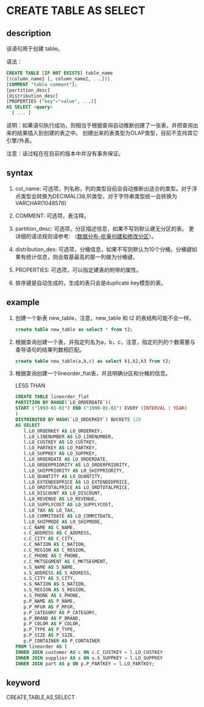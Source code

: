 # CREATE TABLE AS SELECT

## description

该语句用于创建 table。

语法：

```sql
CREATE TABLE [IF NOT EXISTS] table_name
[(column_name1 [, column_name2, ...])]
[COMMENT "table comment"];
[partition_desc]
[distribution_desc]
[PROPERTIES ("key"="value", ...)]
AS SELECT <query>
  [ ... ]
```

说明：如果语句执行成功，则相当于根据查询自动推断创建了一张表，并把查询出来的结果插入到创建的表之中。
创建出来的表类型为OLAP类型，目前不支持其它引擎/外表。

注意：该过程在在目前的版本中并没有事务保证。

## syntax

1. col_name: 可选项，列名称，列的类型目前会自动推断出适合的类型。对于浮点类型会转换为DECIMAL(38,9)类型，对于字符串类型统一会转换为VARCHAR(1048576)

2. COMMENT: 可选项，表注释。

3. partition_desc: 可选项，分区描述信息，如果不写则默认建无分区的表。
   更详细的语法规则请参考: （[数据分布-批量创建和修改分区](../table_design/Data_distribution.md)）。

4. distribution_des: 可选项，分桶信息，如果不写则默认为10个分桶，分桶键如果有统计信息，则会取基最高的那一列做为分桶键。

5. PROPERTIES: 可选项，可以指定建表的附带的属性。

6. 排序键是自动生成的，生成的表只会是duplicate key模型的表。

## example

1. 创建一个新表 new_table，注意，new_table 和 t2 的表结构可能不会一样。

    ```sql
    create table new_table as select * from t2;
    ```

2. 根据查询创建一个表，并指定列名为a，b，c，注意，指定的列的个数需要与查导语句的结果列数相匹配。

    ```sql
    create table new_table(a,b,c) as select k1,k2,k3 from t2;
    ```

3. 根据查询创建一个lineorder_flat表，并且明确分区和分桶的信息。

    LESS THAN

    ```sql
   CREATE TABLE lineorder_flat
   PARTITION BY RANGE(`LO_ORDERDATE`)(
   START ("1993-01-01") END ("1999-01-01") EVERY (INTERVAL 1 YEAR)
   )
   DISTRIBUTED BY HASH(`LO_ORDERKEY`) BUCKETS 120 
   AS SELECT
       l.LO_ORDERKEY AS LO_ORDERKEY,
       l.LO_LINENUMBER AS LO_LINENUMBER,
       l.LO_CUSTKEY AS LO_CUSTKEY,
       l.LO_PARTKEY AS LO_PARTKEY,
       l.LO_SUPPKEY AS LO_SUPPKEY,
       l.LO_ORDERDATE AS LO_ORDERDATE,
       l.LO_ORDERPRIORITY AS LO_ORDERPRIORITY,
       l.LO_SHIPPRIORITY AS LO_SHIPPRIORITY,
       l.LO_QUANTITY AS LO_QUANTITY,
       l.LO_EXTENDEDPRICE AS LO_EXTENDEDPRICE,
       l.LO_ORDTOTALPRICE AS LO_ORDTOTALPRICE,
       l.LO_DISCOUNT AS LO_DISCOUNT,
       l.LO_REVENUE AS LO_REVENUE,
       l.LO_SUPPLYCOST AS LO_SUPPLYCOST,
       l.LO_TAX AS LO_TAX,
       l.LO_COMMITDATE AS LO_COMMITDATE,
       l.LO_SHIPMODE AS LO_SHIPMODE,
       c.C_NAME AS C_NAME,
       c.C_ADDRESS AS C_ADDRESS,
       c.C_CITY AS C_CITY,
       c.C_NATION AS C_NATION,
       c.C_REGION AS C_REGION,
       c.C_PHONE AS C_PHONE,
       c.C_MKTSEGMENT AS C_MKTSEGMENT,
       s.S_NAME AS S_NAME,
       s.S_ADDRESS AS S_ADDRESS,
       s.S_CITY AS S_CITY,
       s.S_NATION AS S_NATION,
       s.S_REGION AS S_REGION,
       s.S_PHONE AS S_PHONE,
       p.P_NAME AS P_NAME,
       p.P_MFGR AS P_MFGR,
       p.P_CATEGORY AS P_CATEGORY,
       p.P_BRAND AS P_BRAND,
       p.P_COLOR AS P_COLOR,
       p.P_TYPE AS P_TYPE,
       p.P_SIZE AS P_SIZE,
       p.P_CONTAINER AS P_CONTAINER
   FROM lineorder AS l
   INNER JOIN customer AS c ON c.C_CUSTKEY = l.LO_CUSTKEY
   INNER JOIN supplier AS s ON s.S_SUPPKEY = l.LO_SUPPKEY
   INNER JOIN part AS p ON p.P_PARTKEY = l.LO_PARTKEY;
    ```

## keyword

CREATE,TABLE,AS,SELECT
